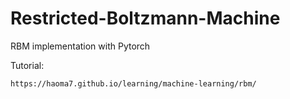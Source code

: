 # Restricted-Boltzmann-Machine
RBM implementation with Pytorch

Tutorial:

```
https://haoma7.github.io/learning/machine-learning/rbm/
```
